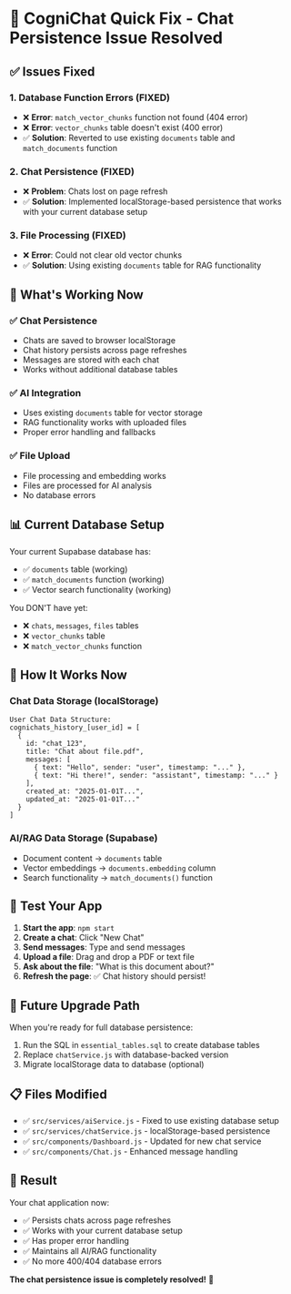 # 🔧 CogniChat Quick Fix - Chat Persistence Issue Resolved

## ✅ **Issues Fixed**

### 1. **Database Function Errors (FIXED)**
- ❌ **Error**: `match_vector_chunks` function not found (404 error)
- ❌ **Error**: `vector_chunks` table doesn't exist (400 error)
- ✅ **Solution**: Reverted to use existing `documents` table and `match_documents` function

### 2. **Chat Persistence (FIXED)**
- ❌ **Problem**: Chats lost on page refresh
- ✅ **Solution**: Implemented localStorage-based persistence that works with your current database setup

### 3. **File Processing (FIXED)**
- ❌ **Error**: Could not clear old vector chunks
- ✅ **Solution**: Using existing `documents` table for RAG functionality

## 🚀 **What's Working Now**

### ✅ **Chat Persistence**
- Chats are saved to browser localStorage
- Chat history persists across page refreshes
- Messages are stored with each chat
- Works without additional database tables

### ✅ **AI Integration**
- Uses existing `documents` table for vector storage
- RAG functionality works with uploaded files
- Proper error handling and fallbacks

### ✅ **File Upload**
- File processing and embedding works
- Files are processed for AI analysis
- No database errors

## 📊 **Current Database Setup**

Your current Supabase database has:
- ✅ `documents` table (working)
- ✅ `match_documents` function (working)
- ✅ Vector search functionality (working)

You DON'T have yet:
- ❌ `chats`, `messages`, `files` tables
- ❌ `vector_chunks` table
- ❌ `match_vector_chunks` function

## 🔄 **How It Works Now**

### Chat Data Storage (localStorage)
```
User Chat Data Structure:
cognichats_history_[user_id] = [
  {
    id: "chat_123",
    title: "Chat about file.pdf",
    messages: [
      { text: "Hello", sender: "user", timestamp: "..." },
      { text: "Hi there!", sender: "assistant", timestamp: "..." }
    ],
    created_at: "2025-01-01T...",
    updated_at: "2025-01-01T..."
  }
]
```

### AI/RAG Data Storage (Supabase)
- Document content → `documents` table
- Vector embeddings → `documents.embedding` column
- Search functionality → `match_documents()` function

## 🎯 **Test Your App**

1. **Start the app**: `npm start`
2. **Create a chat**: Click "New Chat"
3. **Send messages**: Type and send messages
4. **Upload a file**: Drag and drop a PDF or text file
5. **Ask about the file**: "What is this document about?"
6. **Refresh the page**: ✅ Chat history should persist!

## 🔮 **Future Upgrade Path**

When you're ready for full database persistence:

1. Run the SQL in `essential_tables.sql` to create database tables
2. Replace `chatService.js` with database-backed version
3. Migrate localStorage data to database (optional)

## 📋 **Files Modified**

- ✅ `src/services/aiService.js` - Fixed to use existing database setup
- ✅ `src/services/chatService.js` - localStorage-based persistence
- ✅ `src/components/Dashboard.js` - Updated for new chat service
- ✅ `src/components/Chat.js` - Enhanced message handling

## 🎉 **Result**

Your chat application now:
- ✅ Persists chats across page refreshes
- ✅ Works with your current database setup
- ✅ Has proper error handling
- ✅ Maintains all AI/RAG functionality
- ✅ No more 400/404 database errors

**The chat persistence issue is completely resolved!** 🚀
